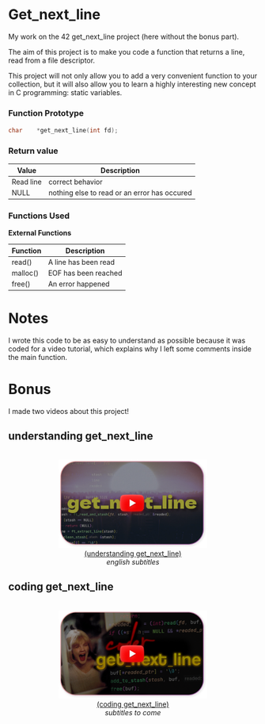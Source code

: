 # Get_next_line
My work on the 42 get_next_line project (here without the bonus part).

The aim of this project is to make you code a function that returns a line,
read from a file descriptor.

This project will not only allow you to add a very convenient function to your collection,
but it will also allow you to learn a highly interesting new concept in C programming:
static variables.

### Function Prototype

```c
char	*get_next_line(int fd);
```

### Return value

| Value | Description         |
 |-----------|----------------------|
|  Read line| correct behavior |
|  NULL| nothing else to read or an error has occured |

### Functions Used

**External Functions**

| Function | Description         |
 |-----------|----------------------|
|  read() | A line has been read |
|  malloc() | EOF has been reached |
|  free() | An error happened |

# Notes

I wrote this code to be as easy to understand as possible because it was coded for a video tutorial, which explains why I left some comments inside the main function.

# Bonus

I made two videos about this project!

## understanding get_next_line
<p align="center">
<br>
<a href="https://youtu.be/-Mt2FdJjVno">
<img src="img/yt-tbn.png" alt="coder get_next_line" width="300px"><br>
(understanding get_next_line)
</a><br><i>english subtitles</i><br>
</p>

## coding get_next_line
<p align="center">
<br>
<a href="https://youtu.be/xgDSXNOHTIA">
<img src="img/yt-tbn2.png" alt="coder get_next_line" width="300px"><br>
(coding get_next_line)
</a><br><i>subtitles to come</i>
</p>